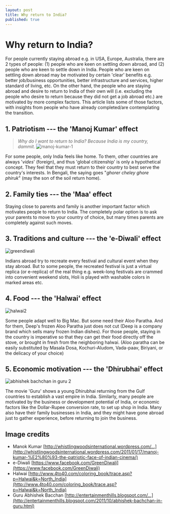 ```yaml
---
layout: post
title: Why return to India? 
published: true
---
```


# Why return to India?

For people currently staying abroad e.g. in USA, Europe, Australia, there are 2 types of people: (1) people who are keen on settling down abroad, and (2) people who are keen to settle down in India. People who are keen on settling down abroad may be motivated by certain 'clear' benefits e.g. better job/business opportunities, better infrastructure and services, higher standard of living, etc. On the other hand, the people who are staying abroad and desire to return to India of their own will (i.e. excluding the people who desire to return because they did not get a job abroad etc.) are motivated by more complex factors. This article lists some of those factors, with insights from people who have already completed/are contemplating the transition.

## 1. Patriotism --- the 'Manoj Kumar' effect

> *Why do I want to return to India? Because India is my country, dammit.*
![manoj-kumar-1](https://raw.githubusercontent.com/ksens/ksens.github.io/407ba1797ab2e99a7e4f27158d9b30d1a0ffebd3/img/manoj-kumar-1-150x150.jpg) 

For some people, only India feels like home. To them, other countries are always '_vides_' (foreign), and thus 'global citizenship' is only a hypothetical concept. They feel that they must return to their country to best serve the country's interests. In Bengali, the saying goes "_ghorer cheley ghore phiruk_" (may the son of the soil return home).

## 2. Family ties --- the 'Maa' effect

Staying close to parents and family is another important factor which motivates people to return to India. The completely polar option is to ask your parents to move to your country of choice, but many times parents are completely against such moves.

## 3. Traditions and culture --- the 'e-Diwali' effect

![greendiwali](https://raw.githubusercontent.com/ksens/ksens.github.io/407ba1797ab2e99a7e4f27158d9b30d1a0ffebd3/img/greendiwali-150x150.jpg) 

Indians abroad try to recreate every festival and cultural event when they stay abroad. But to some people, the recreated festival is just a virtual replica (or e-replica) of the real thing e.g. week-long festivals are crammed into convenient weekend slots, Holi is played with washable colors in marked areas etc.

## 4. Food --- the 'Halwai' effect

![halwai2](https://raw.githubusercontent.com/ksens/ksens.github.io/407ba1797ab2e99a7e4f27158d9b30d1a0ffebd3/img/halwai2-150x150.jpg) 

Some people adapt well to Big Mac. But some need their Aloo Paratha. And for them, Deep's frozen Aloo Paratha just does not cut (Deep is a company brand which sells many frozen Indian dishes). For those people, staying in the country is imperative so that they can get their food directly off the stove, or brought in fresh from the neighboring halwai. (Aloo paratha can be easily substituted by Masala Dosa, Kochuri-Aludom, Vada-paav, Biriyani, or the delicacy of your choice)

## 5. Economic motivation --- the 'Dhirubhai' effect

![abhishek bachchan in guru 2](https://raw.githubusercontent.com/ksens/ksens.github.io/407ba1797ab2e99a7e4f27158d9b30d1a0ffebd3/img/abhishek-bachchan-in-guru-2-150x150.jpg) 

The movie 'Guru' shows a young Dhirubhai returning from the Gulf countries to establish a vast empire in India. Similarly, many people are motivated by the business or development potential of India, or economic factors like the Dollar-Rupee conversion rate, to set up shop in India. Many also have their family businesses in India, and they might have gone abroad just to gather experience, before returning to join the business.

## Image credits

- Manok Kumar [http://whistlingwoodsinternational.wordpress.com/...](http://whistlingwoodsinternational.wordpress.com/2011/01/17/manoj-kumar-%E2%80%93-the-patriotic-face-of-indian-cinema/)  
- e-Diwali [https://www.facebook.com/GreenDiwali](https://www.facebook.com/GreenDiwali)  
- Halwai [http://www.4to40.com/coloring_book/trace.asp?p=Halwai&k=North_India](http://www.4to40.com/coloring_book/trace.asp?p=Halwai&k=North_India)  
- Guru Abhishek Bacchan [http://entertainmenthills.blogspot.com/...](http://entertainmenthills.blogspot.com/2011/10/abhishek-bachchan-in-guru.html)
